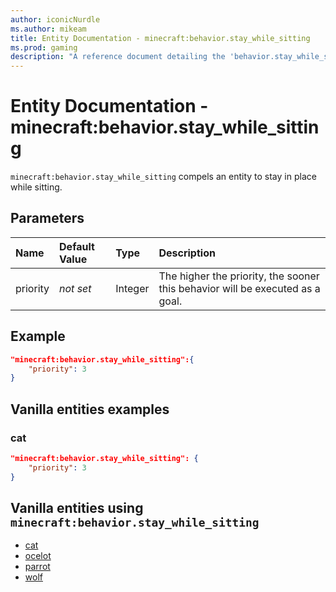 ```yaml
---
author: iconicNurdle
ms.author: mikeam
title: Entity Documentation - minecraft:behavior.stay_while_sitting
ms.prod: gaming
description: "A reference document detailing the 'behavior.stay_while_sitting' entity goal"
---
```


# Entity Documentation - minecraft:behavior.stay_while_sitting

`minecraft:behavior.stay_while_sitting` compels an entity to stay in place while sitting.

## Parameters

|Name |Default Value  |Type  |Description  |
|:----------|:----------|:----------|:----------|
|priority|*not set*|Integer|The higher the priority, the sooner this behavior will be executed as a goal.|

## Example

```json
"minecraft:behavior.stay_while_sitting":{
    "priority": 3
}
```

## Vanilla entities examples

### cat

```json
"minecraft:behavior.stay_while_sitting": {
    "priority": 3
}
```

## Vanilla entities using `minecraft:behavior.stay_while_sitting`

- [cat](../../../../Source/VanillaBehaviorPack_Snippets/entities/cat.md)
- [ocelot](../../../../Source/VanillaBehaviorPack_Snippets/entities/ocelot.md)
- [parrot](../../../../Source/VanillaBehaviorPack_Snippets/entities/parrot.md)
- [wolf](../../../../Source/VanillaBehaviorPack_Snippets/entities/wolf.md)
